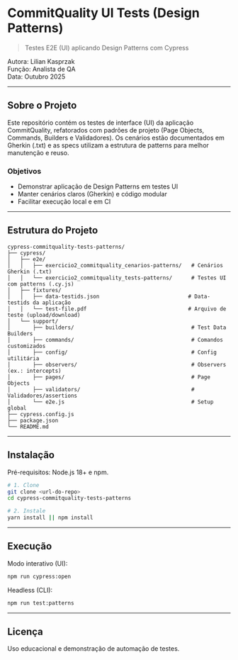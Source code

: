 # CommitQuality UI Tests (Design Patterns)

> Testes E2E (UI) aplicando Design Patterns com Cypress

Autora: Lilian Kasprzak  
Função: Analista de QA  
Data: Outubro 2025

---

## Sobre o Projeto

Este repositório contém os testes de interface (UI) da aplicação CommitQuality, refatorados com padrões de projeto (Page Objects, Commands, Builders e Validadores). Os cenários estão documentados em Gherkin (.txt) e as specs utilizam a estrutura de patterns para melhor manutenção e reuso.

### Objetivos
- Demonstrar aplicação de Design Patterns em testes UI
- Manter cenários claros (Gherkin) e código modular
- Facilitar execução local e em CI

---

## Estrutura do Projeto

```
cypress-commitquality-tests-patterns/
├── cypress/
│   ├── e2e/
│   │   ├── exercicio2_commitquality_cenarios-patterns/   # Cenários Gherkin (.txt)
│   │   └── exercicio2_commitquality_tests-patterns/      # Testes UI com patterns (.cy.js)
│   ├── fixtures/
│   │   ├── data-testids.json                            # Data-testids da aplicação
│   │   └── test-file.pdf                                # Arquivo de teste (upload/download)
│   └── support/
│       ├── builders/                                     # Test Data Builders
│       ├── commands/                                     # Comandos customizados
│       ├── config/                                       # Config utilitária
│       ├── observers/                                    # Observers (ex.: intercepts)
│       ├── pages/                                        # Page Objects
│       ├── validators/                                   # Validadores/assertions
│       └── e2e.js                                        # Setup global
├── cypress.config.js
├── package.json
└── README.md
```

---

## Instalação

Pré-requisitos: Node.js 18+ e npm.

```bash
# 1. Clone
git clone <url-do-repo>
cd cypress-commitquality-tests-patterns

# 2. Instale
yarn install || npm install
```

---

## Execução

Modo interativo (UI):
```bash
npm run cypress:open
```

Headless (CLI):
```bash
npm run test:patterns
```

---

## Licença

Uso educacional e demonstração de automação de testes.
